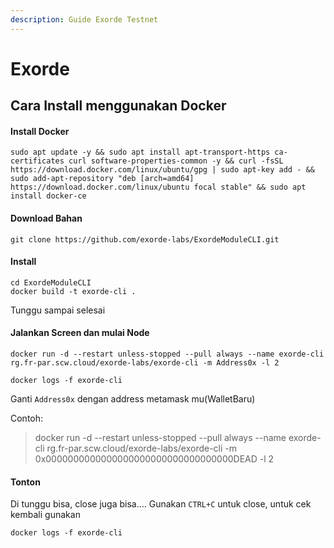 ```yaml
---
description: Guide Exorde Testnet
---
```


# Exorde

## Cara Install menggunakan Docker

#### Install Docker

```
sudo apt update -y && sudo apt install apt-transport-https ca-certificates curl software-properties-common -y && curl -fsSL https://download.docker.com/linux/ubuntu/gpg | sudo apt-key add - && sudo add-apt-repository "deb [arch=amd64] https://download.docker.com/linux/ubuntu focal stable" && sudo apt install docker-ce
```

#### Download Bahan

```
git clone https://github.com/exorde-labs/ExordeModuleCLI.git
```

#### Install

```
cd ExordeModuleCLI
docker build -t exorde-cli . 
```

Tunggu sampai selesai

#### Jalankan Screen dan mulai Node

```
docker run -d --restart unless-stopped --pull always --name exorde-cli rg.fr-par.scw.cloud/exorde-labs/exorde-cli -m Address0x -l 2
```

```
docker logs -f exorde-cli
```

Ganti `Address0x` dengan address metamask mu(WalletBaru)

Contoh:

> docker run -d --restart unless-stopped --pull always --name exorde-cli rg.fr-par.scw.cloud/exorde-labs/exorde-cli -m 0x0000000000000000000000000000000000DEAD -l 2

#### Tonton

Di tunggu bisa, close juga bisa…. Gunakan `CTRL+C` untuk close, untuk cek kembali gunakan

```
docker logs -f exorde-cli
```
